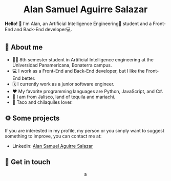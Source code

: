 **<h1 align="center">Alan Samuel Aguirre Salazar</h1>**

**Hello!** 👋 I'm Alan, an Artificial Intelligence Engineering🤖 student and a Front-End and Back-End developer💻.

**<h2>🤠 About me</h2>**
* 👨‍🎓 8th semester student in Artificial Intelligence engineering at the Universidad Panamericana, Bonaterra campus.
* 💻 I work as a Front-End and Back-End developer, but I like the Front-End better.
* 🗓️ I currently work as a junior software engineer.
* ❤️ My favorite programming languages are Python, JavaScript, and C#.
* 📍 I am from Jalisco, land of tequila and mariachi.
* 🌮 Taco and chilaquiles lover.

**<h2>⚙️ Some projects</h2>**
If you are interested in my profile, my person or you simply want to suggest something to improve, you can contact me at:
- Linkedin: [Alan Samuel Aguirre Salazar](https://www.linkedin.com/in/alan-samuel-aguirre-salazar/)

**<h2>🤝 Get in touch</h2>**
<div align="center">
a
</div>